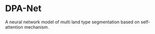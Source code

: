 # DPA-Net
A neural network model of multi land type segmentation based on self-attention mechanism.
